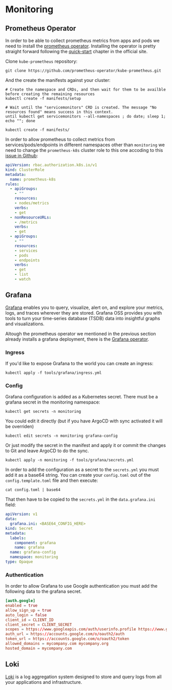 # Monitoring

## Prometheus Operator

In order to be able to collect prometheus metrics from apps and pods we need to install the [prometheus operator](https://prometheus-operator.dev/). Installing the operator is pretty straight forward following the [quick-start](https://prometheus-operator.dev/docs/prologue/quick-start/) chapter in the official site.


Clone `kube-prometheus` repository:

```
git clone https://github.com/prometheus-operator/kube-prometheus.git
```

And the create the manifests against your cluster:

```
# Create the namespace and CRDs, and then wait for them to be availble before creating the remaining resources
kubectl create -f manifests/setup

# Wait until the "servicemonitors" CRD is created. The message "No resources found" means success in this context.
until kubectl get servicemonitors --all-namespaces ; do date; sleep 1; echo ""; done

kubectl create -f manifests/
```

In order to allow prometheus to collect metrics from services/pods/endpoints in different namespaces
other than `monitoring` we need to change the `prometheus-k8s` cluster role to this one accoding to
this [issue in Github](https://github.com/prometheus-operator/kube-prometheus/issues/483):

```yaml
apiVersion: rbac.authorization.k8s.io/v1
kind: ClusterRole
metadata:
  name: prometheus-k8s
rules:
  - apiGroups:
    - ""
    resources:
    - nodes/metrics
    verbs:
    - get
  - nonResourceURLs:
    - /metrics
    verbs:
    - get
  - apiGroups:
    - ""
    resources:
    - services
    - pods
    - endpoints
    verbs:
    - get
    - list
    - watch
```

## Grafana

[Grafana](https://grafana.com/docs/grafana/latest/) enables you to query, visualize, alert on, and explore your metrics, logs, and traces wherever they are stored.
Grafana OSS provides you with tools to turn your time-series database (TSDB) data into insightful graphs and visualizations.

Altough the prometheus operator we mentioned in the previous section already installs a grafana deployment, there is the [Grafana operator](https://grafana-operator.github.io/grafana-operator/docs/installation/helm/).

### Ingress

If you'd like to expose Grafana to the world you can create an ingress:

```
kubectl apply -f tools/grafana/ingress.yml
```

### Config

Grafana configuration is added as a Kubernetes secret. There must be a grafana secret in the
monitoring namespace:

```
kubectl get secrets -n monitoring
```

You could edit it directly (but if you have ArgoCD with sync activated it will be overriden)

```
kubectl edit secrets -n monitoring grafana-config
```

Or just modify the secret in the manifest and apply it or commit the changes to Git and leave
ArgoCD to do the sync.

```
kubectl apply -n monitoring -f tools/grafana/secrets.yml
```

In order to add the configuration as a secret to the `secrets.yml` you must add it as a base64
string. You can create your `config.toml` out of the `config.template.toml` file and then 
execute:

```
cat config.toml | base64
```

That then have to be copied to the `secrets.yml` in the `data.grafana.ini` field:

```yaml
apiVersion: v1
data:
  grafana.ini: <BASE64_CONFIG_HERE>
kind: Secret
metadata:
  labels:
    component: grafana
    name: grafana
  name: grafana-config
  namespace: monitoring
type: Opaque
```

### Authentication

In order to allow Grafana to use Google authentication you must add the following data to
the grafana secret.

```toml
[auth.google]
enabled = true
allow_sign_up = true
auto_login = false
client_id = CLIENT_ID
client_secret = CLIENT_SECRET
scopes = https://www.googleapis.com/auth/userinfo.profile https://www.googleapis.com/auth/userinfo.email
auth_url = https://accounts.google.com/o/oauth2/auth
token_url = https://accounts.google.com/o/oauth2/token
allowed_domains = mycompany.com mycompany.org
hosted_domain = mycompany.com
```

## Loki

[Loki](https://grafana.com/oss/loki/) is a log aggregation system designed to store and query logs from all your applications and infrastructure.